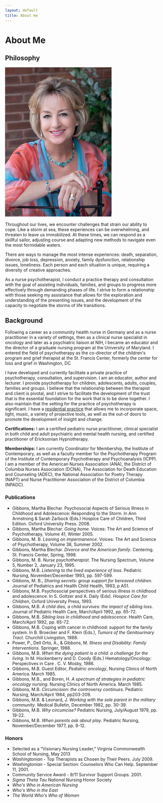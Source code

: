 ```yaml
---
layout: default
title: About me
---
```


<h1>About Me</h1>

<h2>Philosophy</h2>

<img id="headshot" src="images/martha-gibbons-nurse-psychotherapist.jpg" alt="portrait of martha blechar gibbons">
<p>Throughout our lives, we encounter challenges that strain our ability to cope.   Like a storm at sea, these experiences can be overwhelming, and threaten to leave us immobilized.  At these times, we can respond as a skillful sailor, adjusting course and adapting new methods to navigate even the most formidable waters.</p>
<p>There are ways to manage the most intense experiences:  death, separation, divorce, job loss, depression, anxiety, family dysfunction, relationship issues, loneliness.  Each person and each situation is unique, requiring a diversity of creative approaches.</p> 
<p>As a nurse psychotherapist, I conduct a practice therapy and consultation with the goal of assisting individuals, families, and groups to progress more effectively through demanding phases of life.  I strive to form a relationship with those seeking my assistance that allows for the exploration and understanding of the presenting issues, and the development of the capacity to negotiate the storms of life transitions.</p>

<h2>Background</h2>
<p>Following a career as a community health nurse in Germany and as a nurse practitioner in a variety of settings, then as a clinical nurse specialist in oncology and later as a psychiatric liaison at NIH,  I became an educator and the director of a graduate nursing program at the University of Maryland.  I entered the field of psychotherapy as the co-director of the children's program and grief therapist at the St. Francis Center, formerly the center for loss and grief in Washington, DC</p>
<p>I have developed and currently facilitate a private practice of psychotherapy, consultation, and supervision.  I am an educator, author and lecturer.  I provide psychotherapy for children, adolescents, adults, couples, families and groups. I believe that the relationship between the therapist and client is pivotal, and I strive to facilitate the development of  the trust that is the essential foundation for the work that is to be done together.  I also maintain that the setting for the practice of psychotherapy is significant.  I have a <a href="view_office.php">residential practice</a> that allows me to incorporate space, light, music, a variety of projective tools, as well as the out-of doors to promote the development of insight and change.</p>
<p><b>Certifications:</b> I am a certified pediatric nurse practitioner, clinical specialist in both child and adult psychiatric and mental health nursing, and certified practitioner of Ericksonian Hypnotherapy.</p>
<p><b>Memberships:</b> I am currently Coordinator for Membership, the Institute of Contemporary, as well as a faculty member for the Psychotherapy Program of the Institute of Contemporary Psychotherapy and Psychoanalysis (ICPP). I am a member of the American Nurses Association (ANA), the District of Columbia Nurses Association (DCNA), The Association for Death Education and Counseling (ADEC), the National Association for Poetry Therapy (NAPT) and Nurse Practitioner Association of the District of Columbia (NPADC).</p>

<!-- Psychotherapy and Psychoanalysis (ICP+P)  Change ICPP to ICP+P  in the membership category. -->

<h3>Publications</h3>

<ul>
  <li>Gibbons, Martha Blechar. Psychosocial Aspects of Serious Illness in Childhood and Adolescence: Responding to the Storm. In Ann Armstrong &amp; Sarah Zarbock (Eds.) Hospice Care of Children, Third Edition. Oxford University Press. 2008.</li>

  <li>Gibbons, Martha Blechar.  <i>Going home.</i>  Voices:  The Art and Science of Psychotherapy, Volume 41, Winter 2005.</li>

  <li>Gibbons, M. B.  <i>Leaning on impermanence</i>.  Voices:  The Art and Science of Psychotherapy, Volume 38, Summer 2002.</li>

  <li>Gibbons, Martha Blechar.  <i>Divorce and the American family</i>.  Centering.  St. Francis Center, Spring, 1998.</li>

  <li>Gibbons, M. B.  <i>Nurse psychotherapist</i>.  The Nursing Spectrum, Volume 5, Number 2, January 23, 1995.</li>

  <li>Gibbons, M.B. <i>Listening to the lived experience of loss</i>.  Pediatric Nursing, November/December 1993, pp. 597-599.</li>

  <li>Gibbons, M. B., <i>Sharing secrets:  group support for bereaved children</i>.  Journal of Pediatrics and Health Child Health, 1993, p A51.</li>

  <li>Gibbons, M.B.  Psychosocial perspectives of serious illness in childhood and adolescence.  In S. Goltzer and A. Daily (Eds).  <i>Hospice Care for Children</i>, Oxford University Press, 1993.</li>

  <li>Gibbons, M.B.  <i>A child dies, a child survives:  the impact of sibling loss</i>. Journal of Pediatric Health Care, March/April 1992, pp. 65-72.</li>

  <li>Gibbons, M.B.  <i>Sibling loss in childhood and adolescence</i>.  Health Care, March/April 1992, pp. 65-72.</li>

  <li>Gibbons, M.B.  Coping with cancer in childhood:  support for the family system.  In B. Broecker and F. Klein (Eds.), <i>Tumors of the Genitourinary Tract</i>.  Churchill Livingston, 1988.</li>

  <li>Power, P., Dell Orto, A., &amp; Gibbons, M.  <i>Illness and Disability:  Family Interventions.</i>  Springer, 1988.</li>

  <li>Gibbons, M.B.  <i>When the dying patient is a child:  a challenge for the living</i>.  In M. Hockenberry and D. Coody (Eds.)  Hematology/Oncology:  Perspectives in Care . C. V. Mosby, 1986.</li>

  <li>Gibbons, M.B.  Guest Editor, <i>Pediatric oncology</i>, Nursing Clinics of North America.  March 1985.</li>

  <li>Gibbons, M.B., and Boren, H. <i>A spectrum of strategies in pediatric oncology nursing</i>.  Nursing Clinics of North America.  March 1985.</li>

  <li>Gibbons, M.B.  <i>Circumcision:  the controversy continues</i>. Pediatric Nursing, March/April 1984, pp203-209.</li>

  <li>Gibbons, M.B. &amp; Leonard, J.  <i>Working with the sole parent in the military community</i>.  Medical Bulletin, December 1982, pp. 30-39.</li>
  <li>Gibbons, M.B.  <i>Why circumcise?</i>  Pediatric Nursing, July/August 1979, pp. 19-22.</li>
  <li>Gibbons, M.B.  <i>When parents ask about play</i>.  Pediatric Nursing, November/December 1977, pp. 9-12.</li>
</ul>

### Honors


<ul>
  <li>Selected as a “Visionary Nursing Leader,” Virginia Commonwealth School of Nursing, May 2013</li>
  <li><i>Washingtonian</i> - Top Therapists as Chosen by Their Peers. July 2009.</li>
  <li><i>Washingtonian</i> - Special Section:  Counselors Who Can Help. September 11, 2001.</li>
  <li>Community Service Award - 9/11 Survivor Support Groups. 2001.</li>
  <li><i>Sigma Theta Tau National</i> Nursing Honor Society</li> 
  <li><i>Who's Who in American Nursing</i></li>
  <li><i>Who's Who in the East</i></li>
  <li><i>The World Who's Who of Women</i></li>
</ul>

